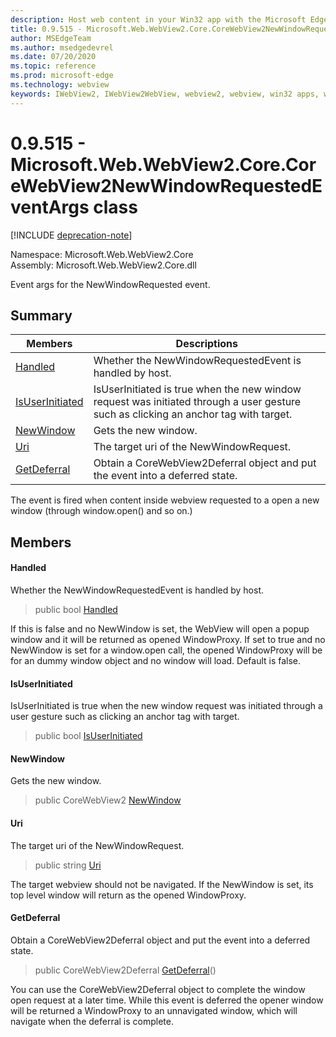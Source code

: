 ```yaml
---
description: Host web content in your Win32 app with the Microsoft Edge WebView2 control
title: 0.9.515 - Microsoft.Web.WebView2.Core.CoreWebView2NewWindowRequestedEventArgs
author: MSEdgeTeam
ms.author: msedgedevrel
ms.date: 07/20/2020
ms.topic: reference
ms.prod: microsoft-edge
ms.technology: webview
keywords: IWebView2, IWebView2WebView, webview2, webview, win32 apps, win32, edge, ICoreWebView2, ICoreWebView2Controller, browser control, edge html
---
```


# 0.9.515 - Microsoft.Web.WebView2.Core.CoreWebView2NewWindowRequestedEventArgs class 

[!INCLUDE [deprecation-note](../../includes/deprecation-note.md)]

Namespace: Microsoft.Web.WebView2.Core\
Assembly: Microsoft.Web.WebView2.Core.dll

Event args for the NewWindowRequested event.

## Summary

 Members                        | Descriptions
--------------------------------|---------------------------------------------
[Handled](#handled) | Whether the NewWindowRequestedEvent is handled by host.
[IsUserInitiated](#isuserinitiated) | IsUserInitiated is true when the new window request was initiated through a user gesture such as clicking an anchor tag with target.
[NewWindow](#newwindow) | Gets the new window.
[Uri](#uri) | The target uri of the NewWindowRequest.
[GetDeferral](#getdeferral) | Obtain a CoreWebView2Deferral object and put the event into a deferred state.

The event is fired when content inside webview requested to a open a new window (through window.open() and so on.)

## Members

#### Handled 

Whether the NewWindowRequestedEvent is handled by host.

> public bool [Handled](#handled)

If this is false and no NewWindow is set, the WebView will open a popup window and it will be returned as opened WindowProxy. If set to true and no NewWindow is set for a window.open call, the opened WindowProxy will be for an dummy window object and no window will load. Default is false.

#### IsUserInitiated 

IsUserInitiated is true when the new window request was initiated through a user gesture such as clicking an anchor tag with target.

> public bool [IsUserInitiated](#isuserinitiated)

#### NewWindow 

Gets the new window.

> public CoreWebView2 [NewWindow](#newwindow)

#### Uri 

The target uri of the NewWindowRequest.

> public string [Uri](#uri)

The target webview should not be navigated. If the NewWindow is set, its top level window will return as the opened WindowProxy.

#### GetDeferral 

Obtain a CoreWebView2Deferral object and put the event into a deferred state.

> public CoreWebView2Deferral [GetDeferral](#getdeferral)()

You can use the CoreWebView2Deferral object to complete the window open request at a later time. While this event is deferred the opener window will be returned a WindowProxy to an unnavigated window, which will navigate when the deferral is complete.

